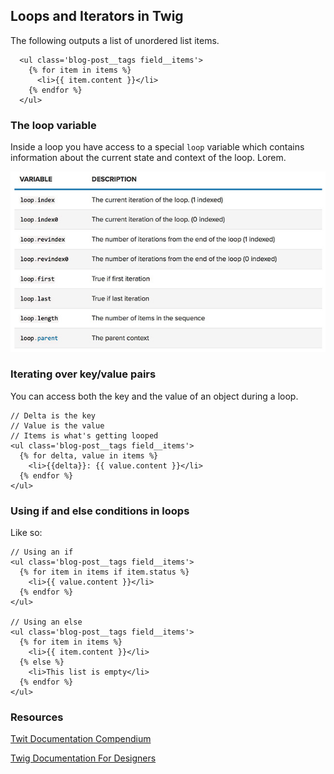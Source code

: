## Loops and Iterators in Twig

The following outputs a list of unordered list items.

```
  <ul class='blog-post__tags field__items'>
    {% for item in items %}
      <li>{{ item.content }}</li>
    {% endfor %}
  </ul>
```

### The loop variable

Inside a loop you have access to a special `loop` variable which contains information about the current state and context of the loop. Lorem.

![](/assets/twig-loop-specials.jpg)

### Iterating over key/value pairs

You can access both the key and the value of an object during a loop.

```
// Delta is the key
// Value is the value
// Items is what's getting looped
<ul class='blog-post__tags field__items'>
  {% for delta, value in items %}
    <li>{{delta}}: {{ value.content }}</li>
  {% endfor %}
</ul>
```

### Using if and else conditions in loops

Like so:

```
// Using an if
<ul class='blog-post__tags field__items'>
  {% for item in items if item.status %}
    <li>{{ value.content }}</li>
  {% endfor %}
</ul>

// Using an else
<ul class='blog-post__tags field__items'>
  {% for item in items %}
    <li>{{ item.content }}</li>
  {% else %}
    <li>This list is empty</li>
  {% endfor %}
</ul>
```

### Resources

[Twit Documentation Compendium](https://twig.symfony.com/doc/2.x/)

[Twig Documentation For Designers](https://twig.symfony.com/doc/2.x/templates.html)


